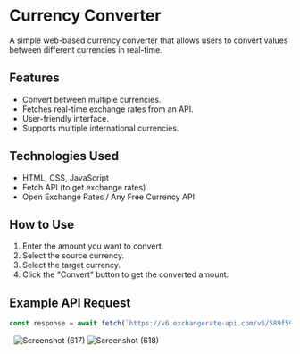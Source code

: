 # Currency Converter

A simple web-based currency converter that allows users to convert values between different currencies in real-time.

## Features
- Convert between multiple currencies.
- Fetches real-time exchange rates from an API.
- User-friendly interface.
- Supports multiple international currencies.

## Technologies Used
- HTML, CSS, JavaScript
- Fetch API (to get exchange rates)
- Open Exchange Rates / Any Free Currency API

## How to Use
1. Enter the amount you want to convert.
2. Select the source currency.
3. Select the target currency.
4. Click the "Convert" button to get the converted amount.

## Example API Request
```javascript
const response = await fetch(`https://v6.exchangerate-api.com/v6/589f59147a429e2ee416876d/latest/${fromCur.value}`);
```
&nbsp;
![Screenshot (617)](https://github.com/user-attachments/assets/9e6fd310-6218-40b8-9350-c8f48837f4c8)
![Screenshot (618)](https://github.com/user-attachments/assets/668f141d-b54d-4c05-acf9-a11dab1a7900)

